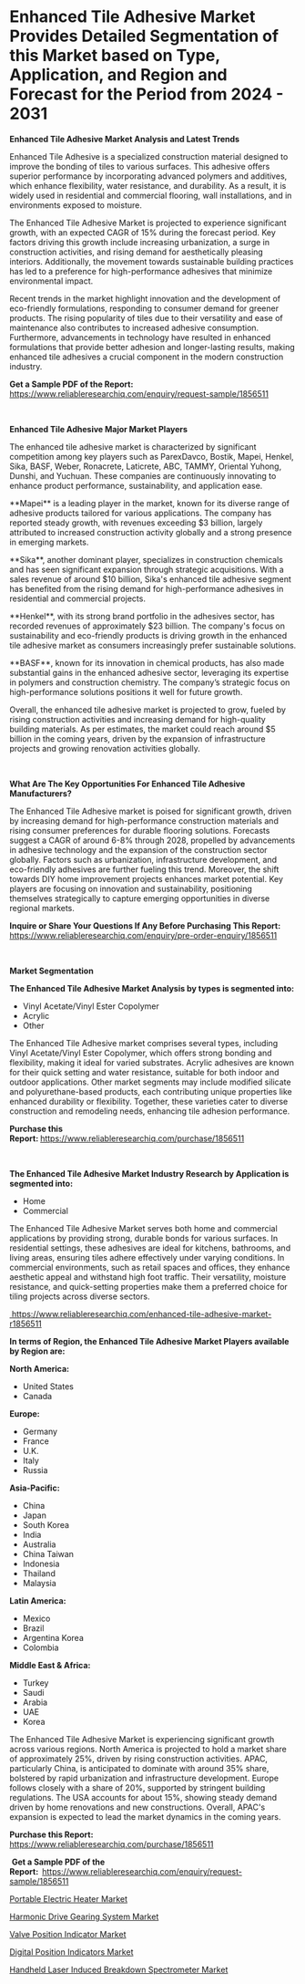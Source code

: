 <p><h1>Enhanced Tile Adhesive Market Provides Detailed Segmentation of this Market based on Type, Application, and Region and Forecast for the Period from 2024 - 2031</h1></p><p><strong>Enhanced Tile Adhesive Market Analysis and Latest Trends</strong></p>
<p><p>Enhanced Tile Adhesive is a specialized construction material designed to improve the bonding of tiles to various surfaces. This adhesive offers superior performance by incorporating advanced polymers and additives, which enhance flexibility, water resistance, and durability. As a result, it is widely used in residential and commercial flooring, wall installations, and in environments exposed to moisture.</p><p>The Enhanced Tile Adhesive Market is projected to experience significant growth, with an expected CAGR of 15% during the forecast period. Key factors driving this growth include increasing urbanization, a surge in construction activities, and rising demand for aesthetically pleasing interiors. Additionally, the movement towards sustainable building practices has led to a preference for high-performance adhesives that minimize environmental impact.</p><p>Recent trends in the market highlight innovation and the development of eco-friendly formulations, responding to consumer demand for greener products. The rising popularity of tiles due to their versatility and ease of maintenance also contributes to increased adhesive consumption. Furthermore, advancements in technology have resulted in enhanced formulations that provide better adhesion and longer-lasting results, making enhanced tile adhesives a crucial component in the modern construction industry.</p></p>
<p><strong>Get a Sample PDF of the Report:&nbsp;</strong> <a href="https://www.reliableresearchiq.com/enquiry/request-sample/1856511?utm_campaign=104&utm_medium=2&utm_source=Github&utm_content=ia&utm_term=20102024&utm_id=enhanced-tile-adhesive">https://www.reliableresearchiq.com/enquiry/request-sample/1856511</a></p>
<p>&nbsp;</p>
<p><strong>Enhanced Tile Adhesive Major Market Players</strong></p>
<p><p>The enhanced tile adhesive market is characterized by significant competition among key players such as ParexDavco, Bostik, Mapei, Henkel, Sika, BASF, Weber, Ronacrete, Laticrete, ABC, TAMMY, Oriental Yuhong, Dunshi, and Yuchuan. These companies are continuously innovating to enhance product performance, sustainability, and application ease.</p><p>**Mapei** is a leading player in the market, known for its diverse range of adhesive products tailored for various applications. The company has reported steady growth, with revenues exceeding $3 billion, largely attributed to increased construction activity globally and a strong presence in emerging markets.</p><p>**Sika**, another dominant player, specializes in construction chemicals and has seen significant expansion through strategic acquisitions. With a sales revenue of around $10 billion, Sika's enhanced tile adhesive segment has benefited from the rising demand for high-performance adhesives in residential and commercial projects. </p><p>**Henkel**, with its strong brand portfolio in the adhesives sector, has recorded revenues of approximately $23 billion. The company's focus on sustainability and eco-friendly products is driving growth in the enhanced tile adhesive market as consumers increasingly prefer sustainable solutions.</p><p>**BASF**, known for its innovation in chemical products, has also made substantial gains in the enhanced adhesive sector, leveraging its expertise in polymers and construction chemistry. The company’s strategic focus on high-performance solutions positions it well for future growth.</p><p>Overall, the enhanced tile adhesive market is projected to grow, fueled by rising construction activities and increasing demand for high-quality building materials. As per estimates, the market could reach around $5 billion in the coming years, driven by the expansion of infrastructure projects and growing renovation activities globally.</p></p>
<p>&nbsp;</p>
<p><strong>What Are The Key Opportunities For Enhanced Tile Adhesive Manufacturers?</strong></p>
<p><p>The Enhanced Tile Adhesive market is poised for significant growth, driven by increasing demand for high-performance construction materials and rising consumer preferences for durable flooring solutions. Forecasts suggest a CAGR of around 6-8% through 2028, propelled by advancements in adhesive technology and the expansion of the construction sector globally. Factors such as urbanization, infrastructure development, and eco-friendly adhesives are further fueling this trend. Moreover, the shift towards DIY home improvement projects enhances market potential. Key players are focusing on innovation and sustainability, positioning themselves strategically to capture emerging opportunities in diverse regional markets.</p></p>
<p><strong>Inquire or Share Your Questions If Any Before Purchasing This Report:</strong> <a href="https://www.reliableresearchiq.com/enquiry/pre-order-enquiry/1856511?utm_campaign=104&utm_medium=2&utm_source=Github&utm_content=ia&utm_term=20102024&utm_id=enhanced-tile-adhesive">https://www.reliableresearchiq.com/enquiry/pre-order-enquiry/1856511</a></p>
<p>&nbsp;</p>
<p><strong>Market Segmentation</strong></p>
<p><strong>The Enhanced Tile Adhesive Market Analysis by types is segmented into:</strong></p>
<p><ul><li>Vinyl Acetate/Vinyl Ester Copolymer</li><li>Acrylic</li><li>Other</li></ul></p>
<p><p>The Enhanced Tile Adhesive market comprises several types, including Vinyl Acetate/Vinyl Ester Copolymer, which offers strong bonding and flexibility, making it ideal for varied substrates. Acrylic adhesives are known for their quick setting and water resistance, suitable for both indoor and outdoor applications. Other market segments may include modified silicate and polyurethane-based products, each contributing unique properties like enhanced durability or flexibility. Together, these varieties cater to diverse construction and remodeling needs, enhancing tile adhesion performance.</p></p>
<p><strong>Purchase this Report:&nbsp;</strong><a href="https://www.reliableresearchiq.com/purchase/1856511?utm_campaign=104&utm_medium=2&utm_source=Github&utm_content=ia&utm_term=20102024&utm_id=enhanced-tile-adhesive">https://www.reliableresearchiq.com/purchase/1856511</a></p>
<p>&nbsp;</p>
<p><strong>The Enhanced Tile Adhesive Market Industry Research by Application is segmented into:</strong></p>
<p><ul><li>Home</li><li>Commercial</li></ul></p>
<p><p>The Enhanced Tile Adhesive Market serves both home and commercial applications by providing strong, durable bonds for various surfaces. In residential settings, these adhesives are ideal for kitchens, bathrooms, and living areas, ensuring tiles adhere effectively under varying conditions. In commercial environments, such as retail spaces and offices, they enhance aesthetic appeal and withstand high foot traffic. Their versatility, moisture resistance, and quick-setting properties make them a preferred choice for tiling projects across diverse sectors.</p></p>
<p><a href="https://www.reliableresearchiq.com/enhanced-tile-adhesive-market-r1856511?utm_campaign=104&utm_medium=2&utm_source=Github&utm_content=ia&utm_term=20102024&utm_id=enhanced-tile-adhesive">&nbsp;https://www.reliableresearchiq.com/enhanced-tile-adhesive-market-r1856511</a></p>
<p><strong>In terms of Region, the Enhanced Tile Adhesive Market Players available by Region are:</strong></p>
<p>
    <p> <strong> North America: </strong>
        <ul>
            <li>United States</li>
            <li>Canada</li>
        </ul>
        </p> 
    <p> <strong> Europe: </strong>
        <ul>
            <li>Germany</li>
            <li>France</li>
            <li>U.K.</li>
            <li>Italy</li>
            <li>Russia</li>
        </ul>
        </p> 
    <p> <strong> Asia-Pacific: </strong>
        <ul>
            <li>China</li>
            <li>Japan</li>
            <li>South Korea</li>
            <li>India</li>
            <li>Australia</li>
            <li>China Taiwan</li>
            <li>Indonesia</li>
            <li>Thailand</li>
            <li>Malaysia</li>
        </ul>
        </p> 
    <p> <strong> Latin America: </strong>
        <ul>
            <li>Mexico</li>
            <li>Brazil</li>
            <li>Argentina Korea</li>
            <li>Colombia</li>
        </ul>
        </p> 
    <p> <strong> Middle East & Africa: </strong>
        <ul>
            <li>Turkey</li>
            <li>Saudi</li>
            <li>Arabia</li>
            <li>UAE</li>
            <li>Korea</li>
        </ul>
    </p>
    </p>
<p><p>The Enhanced Tile Adhesive Market is experiencing significant growth across various regions. North America is projected to hold a market share of approximately 25%, driven by rising construction activities. APAC, particularly China, is anticipated to dominate with around 35% share, bolstered by rapid urbanization and infrastructure development. Europe follows closely with a share of 20%, supported by stringent building regulations. The USA accounts for about 15%, showing steady demand driven by home renovations and new constructions. Overall, APAC's expansion is expected to lead the market dynamics in the coming years.</p></p>
<p><strong>Purchase this Report: </strong><a href="https://www.reliableresearchiq.com/purchase/1856511?utm_campaign=104&utm_medium=2&utm_source=Github&utm_content=ia&utm_term=20102024&utm_id=enhanced-tile-adhesive">https://www.reliableresearchiq.com/purchase/1856511</a></p>
<p>&nbsp;<strong>Get a Sample PDF of the Report:&nbsp;&nbsp;</strong><a href="https://www.reliableresearchiq.com/enquiry/request-sample/1856511?utm_campaign=104&utm_medium=2&utm_source=Github&utm_content=ia&utm_term=20102024&utm_id=enhanced-tile-adhesive">https://www.reliableresearchiq.com/enquiry/request-sample/1856511</a></p>
<p><strong></strong></p>
<p><p><a href="https://www.linkedin.com/pulse/portable-electric-heater-market-global-regional-analysis-focus-w8k5c?utm_campaign=104&utm_medium=2&utm_source=Github&utm_content=ia&utm_term=20102024&utm_id=enhanced-tile-adhesive">Portable Electric Heater Market</a></p><p><a href="https://github.com/halkoitweden3/Market-Research-Report-List-1/blob/main/harmonic-drive-gearing-system-market.md?utm_campaign=104&utm_medium=2&utm_source=Github&utm_content=ia&utm_term=20102024&utm_id=enhanced-tile-adhesive">Harmonic Drive Gearing System Market</a></p><p><a href="https://www.linkedin.com/pulse/global-valve-position-indicator-market-forecast-2024-2031-trends-b1z0c?utm_campaign=104&utm_medium=2&utm_source=Github&utm_content=ia&utm_term=20102024&utm_id=enhanced-tile-adhesive">Valve Position Indicator Market</a></p><p><a href="https://www.linkedin.com/pulse/digital-position-indicators-market-regional-outlook-competition-vrric?utm_campaign=104&utm_medium=2&utm_source=Github&utm_content=ia&utm_term=20102024&utm_id=enhanced-tile-adhesive">Digital Position Indicators Market</a></p><p><a href="https://github.com/rozh43oreder/Market-Research-Report-List-1/blob/main/handheld-laser-induced-breakdown-spectrometer-market.md?utm_campaign=104&utm_medium=2&utm_source=Github&utm_content=ia&utm_term=20102024&utm_id=enhanced-tile-adhesive">Handheld Laser Induced Breakdown Spectrometer Market</a></p></p>